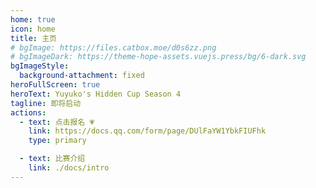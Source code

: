 ```yaml
---
home: true
icon: home
title: 主页
# bgImage: https://files.catbox.moe/d0s6zz.png
# bgImageDark: https://theme-hope-assets.vuejs.press/bg/6-dark.svg
bgImageStyle:
  background-attachment: fixed
heroFullScreen: true
heroText: Yuyuko's Hidden Cup Season 4
tagline: 即将启动
actions:
  - text: 点击报名 💗
    link: https://docs.qq.com/form/page/DUlFaYW1YbkFIUFhk
    type: primary

  - text: 比赛介绍
    link: ./docs/intro
---
```

<countDown />
<script setup lang="ts">
import countDown from "@countDown";
</script>
